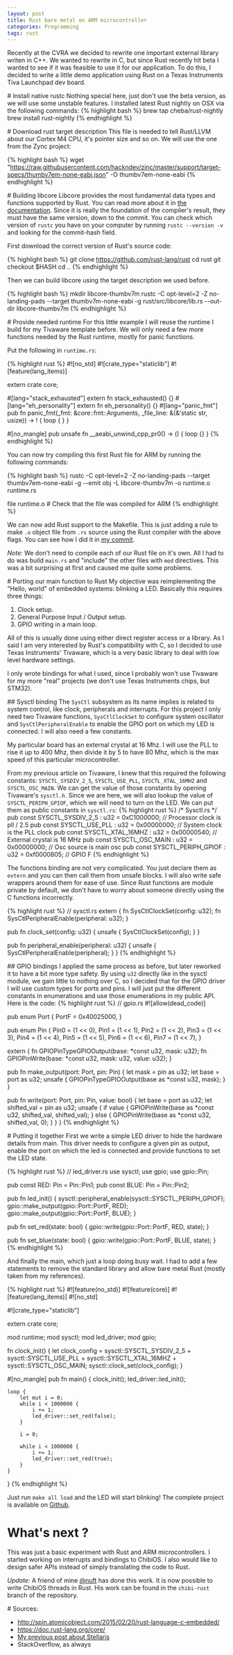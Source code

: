 ```yaml
---
layout: post
title: Rust bare metal on ARM microcontroller
categories: Programming
tags: rust
---
```

Recently at the CVRA we decided to rewrite one important external library writen in C++.
We wanted to rewrite in C, but since Rust recently hit beta I wanted to see if it was feasible to use it for our application.
To do this, I decided to write a little demo application using Rust on a Texas Instruments Tiva Launchpad dev board.

# Install native rustc
Nothing special here, just don't use the beta version, as we will use some unstable features.
I installed latest Rust nightly on OSX via the following commands:
{% highlight bash %}
brew tap cheba/rust-nightly
brew install rust-nightly
{% endhighlight %}

# Download rust target description
This file is needed to tell Rust/LLVM about our Cortex M4 CPU, it's pointer size and so on.
We will use the one from the Zync project:

{% highlight bash %}
wget "https://raw.githubusercontent.com/hackndev/zinc/master/support/target-specs/thumbv7em-none-eabi.json" -O thumbv7em-none-eabi
{% endhighlight %}

# Building libcore
Libcore provides the most fundamental data types and functions supported by Rust.
You can read more about it in [the documentation](http://doc.rust-lang.org/core/index.html).
Since it is really the foundation of the compiler's result, they must have the same version, down to the commit.
You can check which version of `rustc` you have on your computer by running `rustc --version -v` and looking for the commit-hash field.

First download the correct version of Rust's source code:

{% highlight bash %}
git clone https://github.com/rust-lang/rust
cd rust
git checkout $HASH
cd ..
{% endhighlight %}

Then we can build libcore using the target description we used before.

{% highlight bash %}
mkdir libcore-thumbv7m
rustc -C opt-level=2 -Z no-landing-pads --target thumbv7m-none-eabi -g rust/src/libcore/lib.rs --out-dir libcore-thumbv7m
{% endhighlight %}

# Provide needed runtime
For this little example I will reuse the runtime I build for my Tivaware template before.
We will only need a few more functions needed by the Rust runtime, mostly for panic functions.

Put the following in `runtime.rs`:

{% highlight rust %}
#![no_std]
#![crate_type="staticlib"]
#![feature(lang_items)]

extern crate core;

#[lang="stack_exhausted"] extern fn stack_exhausted() {}
#[lang="eh_personality"] extern fn eh_personality() {}
#[lang="panic_fmt"]
pub fn panic_fmt(_fmt: &core::fmt::Arguments, _file_line: &(&'static str, usize)) -> !
{
    loop { }
}

#[no_mangle]
pub unsafe fn __aeabi_unwind_cpp_pr0() -> ()
{
    loop {}
}
{% endhighlight %}

You can now try compiling this first Rust file for ARM by running the following commands:

{% highlight bash %}
rustc -C opt-level=2 -Z no-landing-pads --target thumbv7em-none-eabi -g --emit obj -L libcore-thumbv7m -o runtime.o runtime.rs

file runtime.o # Check that the file was compiled for ARM
{% endhighlight %}

We can now add Rust support to the Makefile.
This is just adding a rule to make `.o` object file from `.rs` source using the Rust compiler with the above flags.
You can see how I did it in [my commit](https://github.com/antoinealb/rust-demo-cortex-m4/commit/033a80ea998267cca27eac75cfd0b2bac132febd).

*Note:* We don't need to compile each of our Rust file on it's own.
All I had to do was build `main.rs` and "include" the other files with `mod` directives.
This was a bit surprising at first and caused me quite some problems.

# Porting our main function to Rust
My objective was reimplementing the "Hello, world" of embedded systems: blinking a LED.
Basically this requires three things:

1. Clock setup.
2. General Purpose Input / Output setup.
3. GPIO writing in a main loop.

All of this is usually done using either direct register access or a library.
As I said I am very interested by Rust's compatibility with C, so I decided to use Texas Instruments' Tivaware, which is a very basic library to deal with low level hardware settings.

I only wrote bindings for what I used, since I probably won't use Tivaware for my more "real" projects (we don't use Texas Instruments chips, but STM32).

## Sysctl binding
The `SysCtl` subsystem as its name implies is related to system control, like clock, peripherals and interrupts.
For this project I only need two Tivaware functions, `SysCtlClockSet` to configure system oscillator and `SysCtlPeripheralEnable` to enable the GPIO port on which my LED is connected.
I will also need a few constants.

My particular board has an external crystal at 16 Mhz.
I will use the PLL to rise it up to 400 Mhz, then divide it by 5 to have 80 Mhz, which is the max speed of this particular microcontroller.

From my previous article on Tivaware, I knew that this required the following constants: `SYSCTL_SYSDIV_2_5`, `SYSCTL_USE_PLL`, `SYSCTL_XTAL_16MHZ` and `SYSCTL_OSC_MAIN`.
We can get the value of those constants by opening Tivaware's `sysctl.h`.
Since we are here, we will also lookup the value of `SYSCTL_PERIPH_GPIOF`, which we will need to turn on the LED.
We can put them as public constants in `sysctl.rs`:
{% highlight rust %}
/* Sysctl.rs */
pub const SYSCTL_SYSDIV_2_5       : u32 = 0xC1000000;  // Processor clock is pll / 2.5
pub const SYSCTL_USE_PLL          : u32 = 0x00000000;  // System clock is the PLL clock
pub const SYSCTL_XTAL_16MHZ       : u32 = 0x00000540;  // External crystal is 16 MHz
pub const SYSCTL_OSC_MAIN         : u32 = 0x00000000;  // Osc source is main osc
pub const SYSCTL_PERIPH_GPIOF     : u32 = 0xf0000805;  // GPIO F
{% endhighlight %}

The functions binding are not very complicated.
You just declare them as `extern` and you can then call them from unsafe blocks.
I will also write safe wrappers around them for ease of use.
Since Rust functions are module private by default, we don't have to worry about someone directly using the C functions incorrectly.

{% highlight rust %}
// sysctl.rs
extern {
    fn SysCtlClockSet(config: u32);
    fn SysCtlPeripheralEnable(peripheral: u32);
}

pub fn clock_set(config: u32)
{
    unsafe {
        SysCtlClockSet(config);
    }
}

pub fn peripheral_enable(peripheral: u32)
{
    unsafe {
        SysCtlPeripheralEnable(peripheral);
    }
}
{% endhighlight %}

## GPIO bindings
I applied the same process as before, but later reworked it to have a bit more type safety.
By using `u32` directly like in the sysctl module, we gain little to nothing over C, so I decided that for the GPIO driver I will use custom types for ports and pins.
I will just put the different constants in enumerations and use those enumerations in my public API.
Here is the code:
{% highlight rust %}
// gpio.rs
#![allow(dead_code)]

pub enum Port {
    PortF = 0x40025000,
}

pub enum Pin {
    Pin0 = (1 << 0),
    Pin1 = (1 << 1),
    Pin2 = (1 << 2),
    Pin3 = (1 << 3),
    Pin4 = (1 << 4),
    Pin5 = (1 << 5),
    Pin6 = (1 << 6),
    Pin7 = (1 << 7),
}

extern {
    fn GPIOPinTypeGPIOOutput(base: *const u32, mask: u32);
    fn GPIOPinWrite(base: *const u32, mask: u32, value: u32);
}

pub fn make_output(port: Port, pin: Pin) {
    let mask = pin as u32;
    let base = port as u32;
    unsafe {
        GPIOPinTypeGPIOOutput(base as *const u32, mask);
    }
}

pub fn write(port: Port, pin: Pin, value: bool) {
    let base = port as u32;
    let shifted_val = pin as u32;
    unsafe {
        if value {
            GPIOPinWrite(base as *const u32, shifted_val, shifted_val);
        } else {
            GPIOPinWrite(base as *const u32, shifted_val, 0);
        }
    }
}
{% endhighlight %}

# Putting it together
First we write a simple LED driver to hide the hardware details from main.
This driver needs to configure a given pin as output, enable the port on which the led is connected and provide functions to set the LED state.

{% highlight rust %}
// led_driver.rs
use sysctl;
use gpio;
use gpio::Pin;

pub const RED: Pin = Pin::Pin1;
pub const BLUE: Pin = Pin::Pin2;

pub fn led_init() {
    sysctl::peripheral_enable(sysctl::SYSCTL_PERIPH_GPIOF);
    gpio::make_output(gpio::Port::PortF, RED);
    gpio::make_output(gpio::Port::PortF, BLUE);
}

pub fn set_red(state: bool) {
    gpio::write(gpio::Port::PortF, RED, state);
}

pub fn set_blue(state: bool) {
    gpio::write(gpio::Port::PortF, BLUE, state);
}
{% endhighlight %}

And finally the main, which just a loop doing busy wait.
I had to add a few statements to remove the standard library and allow bare metal Rust (mostly taken from my references).

{% highlight rust %}
#![feature(no_std)]
#![feature(core)]
#![feature(lang_items)]
#![no_std]

#![crate_type="staticlib"]

extern crate core;

mod runtime;
mod sysctl;
mod led_driver;
mod gpio;

fn clock_init() {
    let clock_config = sysctl::SYSCTL_SYSDIV_2_5 + sysctl::SYSCTL_USE_PLL +
                       sysctl::SYSCTL_XTAL_16MHZ + sysctl::SYSCTL_OSC_MAIN;
    sysctl::clock_set(clock_config);
}


#[no_mangle] pub fn main()
{
    clock_init();
    led_driver::led_init();

    loop {
        let mut i = 0;
        while i < 1000000 {
            i += 1;
            led_driver::set_red(false);
        }

        i = 0;

        while i < 1000000 {
            i += 1;
            led_driver::set_red(true);
        }
    }
}
{% endhighlight %}

Just run `make all load` and the LED will start blinking! The complete project is available on [Github](https://github.com/antoinealb/rust-demo-cortex-m4).

# What's next ?
This was just a basic experiment with Rust and ARM microcontrollers.
I started working on interrupts and bindings to ChibiOS.
I also would like to design safer APIs instead of simply translating the code to Rust.

*Update:* A friend of mine [@nuft](http://nuft.github.io) has done this work.
It is now possible to write ChibiOS threads in Rust.
His work can be found in the `chibi-rust` branch of the repository.

# Sources:
* http://spin.atomicobject.com/2015/02/20/rust-language-c-embedded/
* https://doc.rust-lang.org/core/
* [My previous post about Stellaris](http://antoinealb.net/programming/2014/04/21/stellaris-linux.html)
* StackOverflow, as always
